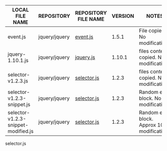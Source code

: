 |LOCAL FILE NAME|REPOSITORY|REPOSITORY  FILE NAME|VERSION|NOTES|
----------------|----------|---------------------|-------|-----|
event.js|jquery/jquery|[event.js](https://github.com/jquery/jquery/blob/1.5.1/src/event.js)|1.5.1|File copied. No modifications
jquery-1.10.1.js|jquery/jquery|[jquery.js](https://github.com/jquery/jquery/blob/3.6.0/src/jquery.js) |1.10.1|files contents copied. No modifications
selector-v1.2.3.js|jquery/jquery|[selector.js](https://github.com/jquery/jquery/blob/1.2.3/test/unit/selector.js) |1.2.3|files contents copied. No modifications
selector-v1.2.3-snippet.js|jquery/jquery|[selector.js](https://github.com/jquery/jquery/blob/1.2.3/test/unit/selector.js) |1.2.3|Random else block. No modifications
selector-v1.2.3-snippet-modified.js|jquery/jquery|[selector.js](https://github.com/jquery/jquery/blob/1.2.3/test/unit/selector.js) |1.2.3|Random else block. Approx 10% modifications
selector.js
